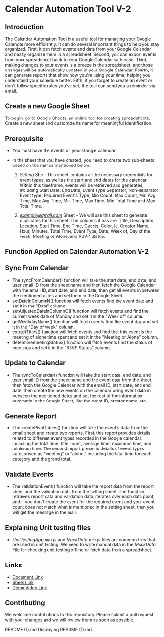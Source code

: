 
# Calendar Automation Tool V-2
## Introduction 
The Calendar Automation Tool is a useful tool for managing your Google Calendar more efficiently. It can do several important things to help you stay organized. First, it can fetch events and data from your Google Calendar and neatly organize them in a spreadsheet. Second, you can export events from your spreadsheet back to your Google Calendar with ease. Third, making changes to your events is a breeze in the spreadsheet, and those changes will be automatically updated in your Google Calendar. Fourth, it can generate reports that show how you're using your time, helping you understand your schedule better. Fifth, if you forget to create an event or don't follow specific rules you've set, the tool can send you a reminder via email.

## Create a new Google Sheet
To begin, go to Google Sheets, an online tool for creating spreadsheets. Create a new sheet and customize its name for meaningful identification.

## Prerequisite
* You must have the events on your Google calendar.
* In the sheet that you have created, you need to create two sub-sheets based on the names mentioned below:

    1. *Setting* She - This sheet contains all the necessary credentials for event types, as well as the start and end dates for the calendar. Within this timeframe, events will be retrieved and generated, including Start Date, End Date, Event Type Separator, Non-separator Event type, Required Event's Type, Min Count, Max Count, Min Avg Time, Max Avg Time, Min Time, Max Time, Min Total Time and Max Total Time.

    2. *example@gmail.com* Sheet - We will use this sheet to generate duplicates for this sheet. The columns it has are: Title, Description, Location, Start Time, End Time, Guests, Color, Id, Creator Name, Hour, Minutes, Total Time, Event Type, Date, Week of, Day of the week, Meeting or Alone, and RSVP Status.
  

## Function Applied on Calendar Automation V-2
## Sync From Calendar
* The syncFromCalendar() function will take the start date, end date, and user email ID from the sheet name and then fetch the Google Calendar with the email ID, start date, and end date, then get all events in between the mentioned dates and set them in the Google Sheet.
* setDateInColumnN() function will fetch events find the event date and set it in the "Date" column.
* setAdjustedDateInColumnO() function will fetch events and find the current week date of Monday and set it in the "Week of" column.
* getWeekdayName() function will fetch events find the event day and set it in the "Day of week" column.
* extractTitles() function will fetch events and find that this event is the meeting of alone time spent and set it in the "Meeting or Alone" column.
* determinemeetingStatus() function will fetch events find the status of meetings and set it in the "RSVP Status" column.


## Update to Calendar
* The syncToCalendar() function will take the start date, end date, and user email ID from the sheet name and the event data from the sheet, then fetch the Google Calendar with the email ID, start date, and end date, then create the new events on the calendar using event data in between the mentioned dates and set the rest of the information automatic in the Google Sheet, like the event ID, creator name, etc.
  
## Generate Report
* The createPivotTables() function will take the event's data from the email sheet and create two reports. First, this report provides details related to different event types recorded in the Google calendar. including the total time, title count, average time, maximum time, and minimum time. The second report presents details of event types categorised as "meeting" or "alone," including the total time for each category and the grand total.
  
## Validate Events
* The validationEvent() function will take the report data from the report sheet and the validation data from the setting sheet. The function retrieves report data and validation data, iterates over each data point, and If you don't create the event for the required event and your event count does not match what is mentioned in the setting sheet, then you will get the message in the mail.


## Explaining Unit testing files
* *UnitTestingApp.min.js* and *MockData.min.js* files are common files that are used in unit testing. We need to write manual data in the *MockData* File for checking unit testing offline or fetch data from a spreadsheet.

## Links
* [Document Link](https://docs.google.com/document/d/1cI38RjcCSG3LHQDfrOZu2rRD7uOv4kzGzoh5ddFrDR8/edit?usp=sharing)
* [Sheet Link](https://docs.google.com/spreadsheets/d/1yhGdYYijaVlwwRiGYh-MRt1_YktRRO72pUlGfcaQU98/edit?usp=sharing)
* [Demo Video Link](https://drive.google.com/file/d/1SkHHLBWRwh_5WkhaebZna9hRh5EYByH4/view?usp=sharing)

## Contributing

We welcome contributions to this repository. Please submit a pull request with your changes and we will review them as soon as possible.

README (1).md
Displaying README (1).md.
